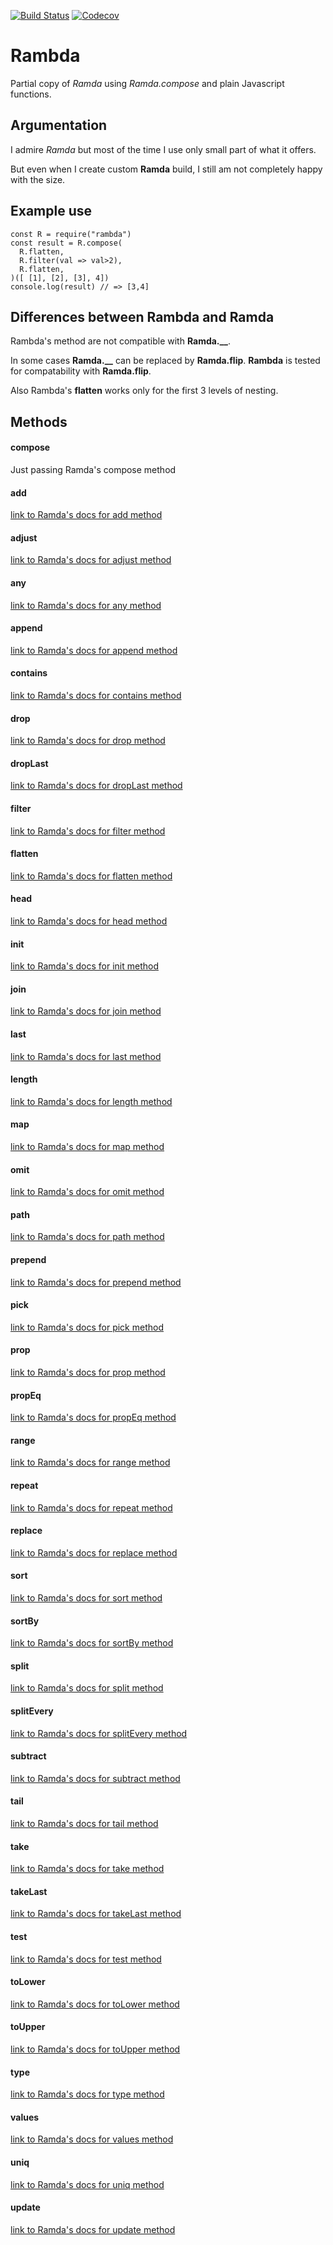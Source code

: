 [![Build Status](https://travis-ci.org/selfrefactor/ils.svg?branch=master)](https://travis-ci.org/selfrefactor/rambda)
[![Codecov](https://img.shields.io/codecov/c/github/selfrefactor/ils.svg)](https://codecov.io/gh/selfrefactor/rambda)

# Rambda

Partial copy of *Ramda* using *Ramda.compose* and plain Javascript functions.

## Argumentation
I admire *Ramda* but most of the time I use only small part of what it offers.

But even when I create custom **Ramda** build, I still am not completely happy with the size.

## Example use
```
const R = require("rambda")
const result = R.compose(
  R.flatten,
  R.filter(val => val>2),
  R.flatten,
)([ [1], [2], [3], 4])
console.log(result) // => [3,4]
```

## Differences between Rambda and Ramda

Rambda's method are not compatible with **Ramda.__**.

In some cases **Ramda.__** can be replaced by **Ramda.flip**. **Rambda** is tested for compatability with **Ramda.flip**.

Also Rambda's **flatten** works only for the first 3 levels of nesting.

## Methods

#### compose

Just passing Ramda's compose method

#### add

<a href="http://ramdajs.com/docs/#add" target="_blank">link to Ramda's docs for add method</a>

#### adjust

<a href="http://ramdajs.com/docs/#adjust" target="_blank">link to Ramda's docs for adjust method</a>

#### any

<a href="http://ramdajs.com/docs/#any" target="_blank">link to Ramda's docs for any method</a>

#### append

<a href="http://ramdajs.com/docs/#append" target="_blank">link to Ramda's docs for append method</a>

#### contains

<a href="http://ramdajs.com/docs/#contains" target="_blank">link to Ramda's docs for contains method</a>

#### drop

<a href="http://ramdajs.com/docs/#drop" target="_blank">link to Ramda's docs for drop method</a>

#### dropLast

<a href="http://ramdajs.com/docs/#dropLast" target="_blank">link to Ramda's docs for dropLast method</a>

#### filter

<a href="http://ramdajs.com/docs/#filter" target="_blank">link to Ramda's docs for filter method</a>

#### flatten

<a href="http://ramdajs.com/docs/#flatten" target="_blank">link to Ramda's docs for flatten method</a>

#### head

<a href="http://ramdajs.com/docs/#head" target="_blank">link to Ramda's docs for head method</a>

#### init

<a href="http://ramdajs.com/docs/#init" target="_blank">link to Ramda's docs for init method</a>

#### join

<a href="http://ramdajs.com/docs/#join" target="_blank">link to Ramda's docs for join method</a>

#### last

<a href="http://ramdajs.com/docs/#last" target="_blank">link to Ramda's docs for last method</a>

#### length

<a href="http://ramdajs.com/docs/#length" target="_blank">link to Ramda's docs for length method</a>

#### map

<a href="http://ramdajs.com/docs/#map" target="_blank">link to Ramda's docs for map method</a>

#### omit

<a href="http://ramdajs.com/docs/#omit" target="_blank">link to Ramda's docs for omit method</a>

#### path

<a href="http://ramdajs.com/docs/#path" target="_blank">link to Ramda's docs for path method</a>

#### prepend

<a href="http://ramdajs.com/docs/#prepend" target="_blank">link to Ramda's docs for prepend method</a>

#### pick

<a href="http://ramdajs.com/docs/#pick" target="_blank">link to Ramda's docs for pick method</a>

#### prop

<a href="http://ramdajs.com/docs/#prop" target="_blank">link to Ramda's docs for prop method</a>

#### propEq

<a href="http://ramdajs.com/docs/#propEq" target="_blank">link to Ramda's docs for propEq method</a>

#### range

<a href="http://ramdajs.com/docs/#range" target="_blank">link to Ramda's docs for range method</a>

#### repeat

<a href="http://ramdajs.com/docs/#repeat" target="_blank">link to Ramda's docs for repeat method</a>

#### replace

<a href="http://ramdajs.com/docs/#replace" target="_blank">link to Ramda's docs for replace method</a>

#### sort

<a href="http://ramdajs.com/docs/#sort" target="_blank">link to Ramda's docs for sort method</a>

#### sortBy

<a href="http://ramdajs.com/docs/#sortBy" target="_blank">link to Ramda's docs for sortBy method</a>

#### split

<a href="http://ramdajs.com/docs/#split" target="_blank">link to Ramda's docs for split method</a>

#### splitEvery

<a href="http://ramdajs.com/docs/#splitEvery" target="_blank">link to Ramda's docs for splitEvery method</a>

#### subtract

<a href="http://ramdajs.com/docs/#subtract" target="_blank">link to Ramda's docs for subtract method</a>

#### tail

<a href="http://ramdajs.com/docs/#tail" target="_blank">link to Ramda's docs for tail method</a>

#### take

<a href="http://ramdajs.com/docs/#take" target="_blank">link to Ramda's docs for take method</a>

#### takeLast

<a href="http://ramdajs.com/docs/#takeLast" target="_blank">link to Ramda's docs for takeLast method</a>

#### test

<a href="http://ramdajs.com/docs/#test" target="_blank">link to Ramda's docs for test method</a>

#### toLower

<a href="http://ramdajs.com/docs/#toLower" target="_blank">link to Ramda's docs for toLower method</a>

#### toUpper

<a href="http://ramdajs.com/docs/#toUpper" target="_blank">link to Ramda's docs for toUpper method</a>

#### type

<a href="http://ramdajs.com/docs/#type" target="_blank">link to Ramda's docs for type method</a>

#### values

<a href="http://ramdajs.com/docs/#values" target="_blank">link to Ramda's docs for values method</a>

#### uniq

<a href="http://ramdajs.com/docs/#uniq" target="_blank">link to Ramda's docs for uniq method</a>

#### update

<a href="http://ramdajs.com/docs/#update" target="_blank">link to Ramda's docs for update method</a>
